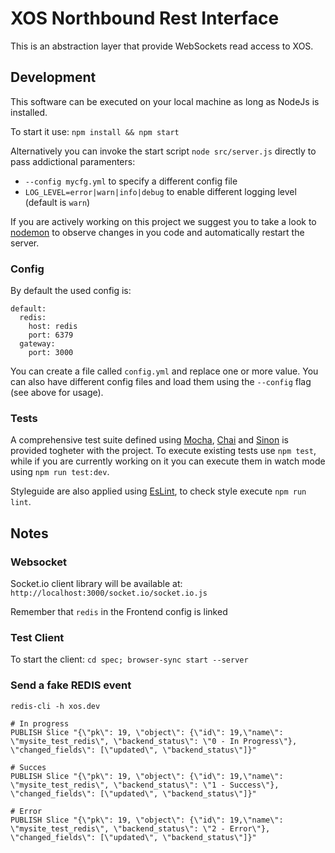 # XOS Northbound Rest Interface

This is an abstraction layer that provide WebSockets read access to XOS.

## Development

This software can be executed on your local machine as long as NodeJs is installed.

To start it use: `npm install && npm start`

Alternatively you can invoke the start script `node src/server.js` directly to pass addictional paramenters:

- `--config mycfg.yml` to specify a different config file
- `LOG_LEVEL=error|warn|info|debug` to enable different logging level (default is `warn`)

If you are actively working on this project we suggest you to take a look to [nodemon](https://nodemon.io/) to observe changes in you code and automatically restart the server.

### Config

By default the used config is:
```
default:
  redis:
    host: redis
    port: 6379
  gateway:
    port: 3000
```

You can create a file called `config.yml` and replace one or more value.
You can also have different config files and load them using the `--config` flag (see above for usage).

### Tests

A comprehensive test suite defined using [Mocha](https://mochajs.org/), [Chai](http://chaijs.com/) and [Sinon](http://sinonjs.org/) is provided togheter with the project. To execute existing tests use `npm test`, while if you are currently working on it you can execute them in watch mode using `npm run test:dev`.

Styleguide are also applied using [EsLint](http://eslint.org/), to check style execute `npm run lint`.

## Notes

### Websocket

Socket.io client library will be available at: `http://localhost:3000/socket.io/socket.io.js`

Remember that `redis` in the Frontend config is linked

### Test Client

To start the client: `cd spec; browser-sync start --server`

### Send a fake REDIS event

```
redis-cli -h xos.dev

# In progress
PUBLISH Slice "{\"pk\": 19, \"object\": {\"id\": 19,\"name\": \"mysite_test_redis\", \"backend_status\": \"0 - In Progress\"}, \"changed_fields\": [\"updated\", \"backend_status\"]}"

# Succes
PUBLISH Slice "{\"pk\": 19, \"object\": {\"id\": 19,\"name\": \"mysite_test_redis\", \"backend_status\": \"1 - Success\"}, \"changed_fields\": [\"updated\", \"backend_status\"]}"

# Error
PUBLISH Slice "{\"pk\": 19, \"object\": {\"id\": 19,\"name\": \"mysite_test_redis\", \"backend_status\": \"2 - Error\"}, \"changed_fields\": [\"updated\", \"backend_status\"]}"
```



